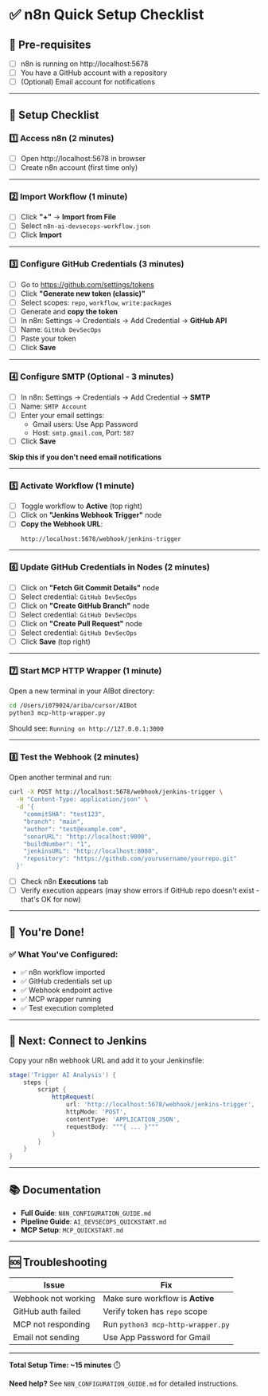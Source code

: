 # ✅ n8n Quick Setup Checklist

## 🎯 Pre-requisites

- [ ] n8n is running on http://localhost:5678
- [ ] You have a GitHub account with a repository
- [ ] (Optional) Email account for notifications

---

## 📝 Setup Checklist

### 1️⃣ Access n8n (2 minutes)

- [ ] Open http://localhost:5678 in browser
- [ ] Create n8n account (first time only)

---

### 2️⃣ Import Workflow (1 minute)

- [ ] Click **"+"** → **Import from File**
- [ ] Select `n8n-ai-devsecops-workflow.json`
- [ ] Click **Import**

---

### 3️⃣ Configure GitHub Credentials (3 minutes)

- [ ] Go to https://github.com/settings/tokens
- [ ] Click **"Generate new token (classic)"**
- [ ] Select scopes: `repo`, `workflow`, `write:packages`
- [ ] Generate and **copy the token**
- [ ] In n8n: Settings → Credentials → Add Credential → **GitHub API**
- [ ] Name: `GitHub DevSecOps`
- [ ] Paste your token
- [ ] Click **Save**

---

### 4️⃣ Configure SMTP (Optional - 3 minutes)

- [ ] In n8n: Settings → Credentials → Add Credential → **SMTP**
- [ ] Name: `SMTP Account`
- [ ] Enter your email settings:
  - Gmail users: Use App Password
  - Host: `smtp.gmail.com`, Port: `587`
- [ ] Click **Save**

**Skip this if you don't need email notifications**

---

### 5️⃣ Activate Workflow (1 minute)

- [ ] Toggle workflow to **Active** (top right)
- [ ] Click on **"Jenkins Webhook Trigger"** node
- [ ] **Copy the Webhook URL**: 
  ```
  http://localhost:5678/webhook/jenkins-trigger
  ```

---

### 6️⃣ Update GitHub Credentials in Nodes (2 minutes)

- [ ] Click on **"Fetch Git Commit Details"** node
- [ ] Select credential: `GitHub DevSecOps`
- [ ] Click on **"Create GitHub Branch"** node
- [ ] Select credential: `GitHub DevSecOps`
- [ ] Click on **"Create Pull Request"** node
- [ ] Select credential: `GitHub DevSecOps`
- [ ] Click **Save** (top right)

---

### 7️⃣ Start MCP HTTP Wrapper (1 minute)

Open a new terminal in your AIBot directory:

```bash
cd /Users/i079024/ariba/cursor/AIBot
python3 mcp-http-wrapper.py
```

Should see: `Running on http://127.0.0.1:3000`

---

### 8️⃣ Test the Webhook (2 minutes)

Open another terminal and run:

```bash
curl -X POST http://localhost:5678/webhook/jenkins-trigger \
  -H "Content-Type: application/json" \
  -d '{
    "commitSHA": "test123",
    "branch": "main",
    "author": "test@example.com",
    "sonarURL": "http://localhost:9000",
    "buildNumber": "1",
    "jenkinsURL": "http://localhost:8080",
    "repository": "https://github.com/yourusername/yourrepo.git"
  }'
```

- [ ] Check n8n **Executions** tab
- [ ] Verify execution appears (may show errors if GitHub repo doesn't exist - that's OK for now)

---

## 🎉 You're Done!

### ✅ What You've Configured:

- ✅ n8n workflow imported
- ✅ GitHub credentials set up
- ✅ Webhook endpoint active
- ✅ MCP wrapper running
- ✅ Test execution completed

---

## 🔗 Next: Connect to Jenkins

Copy your n8n webhook URL and add it to your Jenkinsfile:

```groovy
stage('Trigger AI Analysis') {
    steps {
        script {
            httpRequest(
                url: 'http://localhost:5678/webhook/jenkins-trigger',
                httpMode: 'POST',
                contentType: 'APPLICATION_JSON',
                requestBody: """{ ... }"""
            )
        }
    }
}
```

---

## 📚 Documentation

- **Full Guide**: `N8N_CONFIGURATION_GUIDE.md`
- **Pipeline Guide**: `AI_DEVSECOPS_QUICKSTART.md`
- **MCP Setup**: `MCP_QUICKSTART.md`

---

## 🆘 Troubleshooting

| Issue | Fix |
|-------|-----|
| Webhook not working | Make sure workflow is **Active** |
| GitHub auth failed | Verify token has `repo` scope |
| MCP not responding | Run `python3 mcp-http-wrapper.py` |
| Email not sending | Use App Password for Gmail |

---

**Total Setup Time: ~15 minutes** ⏱️

**Need help?** See `N8N_CONFIGURATION_GUIDE.md` for detailed instructions.

